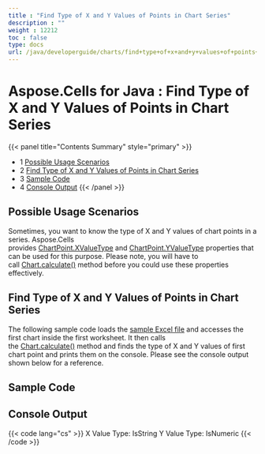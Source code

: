 ```yaml
---
title : "Find Type of X and Y Values of Points in Chart Series" 
description : "" 
weight : 12212 
toc : false
type: docs
url: /java/developerguide/charts/find+type+of+x+and+y+values+of+points+in+chart+series/
---
```


# Aspose.Cells for Java : Find Type of X and Y Values of Points in Chart Series


{{< panel title="Contents Summary" style="primary" >}}
*   1 [Possible Usage Scenarios](#possible-usage-scenarios)
*   2 [Find Type of X and Y Values of Points in Chart Series](#find-type-of-x-and-y-values-of-points-in-chart-series)
*   3 [Sample Code](#sample-code)
*   4 [Console Output](#console-output)
{{< /panel >}}
 

## Possible Usage Scenarios

Sometimes, you want to know the type of X and Y values of chart points in a series. Aspose.Cells provides [ChartPoint.XValueType](https://apireference.aspose.com/java/cells/com.aspose.cells/chartpoint#XValueType) and [ChartPoint.YValueType](https://apireference.aspose.com/java/cells/com.aspose.cells/chartpoint#YValueType) properties that can be used for this purpose. Please note, you will have to call [Chart.calculate()](https://apireference.aspose.com/java/cells/com.aspose.cells/chart#calculate()) method before you could use these properties effectively.

## Find Type of X and Y Values of Points in Chart Series

The following sample code loads the [sample Excel file](https://docs2.aspose.com/cells/java/attachments/64456365/64716920.xlsx) and accesses the first chart inside the first worksheet. It then calls the [Chart.calculate()](https://apireference.aspose.com/java/cells/com.aspose.cells/chart#calculate()) method and finds the type of X and Y values of first chart point and prints them on the console. Please see the console output shown below for a reference.

## Sample Code

## Console Output

{{< code lang="cs" >}}
X Value Type: IsString
Y Value Type: IsNumeric
{{< /code >}}

